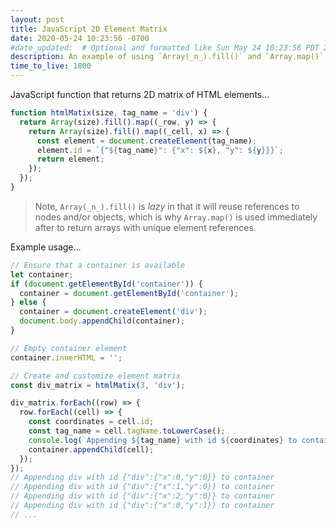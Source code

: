 ```yaml
---
layout: post
title: JavaScript 2D Element Matrix
date: 2020-05-24 10:23:56 -0700
#date_updated:  # Optional and formatted like Sun May 24 10:23:56 PDT 2020 above
description: An example of using `Array(_n_).fill()` and `Array.map()`
time_to_live: 1800
---
```




JavaScript function that returns 2D matrix of HTML elements...


```javascript
function htmlMatix(size, tag_name = 'div') {
  return Array(size).fill().map((_row, y) => {
    return Array(size).fill().map((_cell, x) => {
      const element = document.createElement(tag_name);
      element.id = `{"${tag_name}": {"x": ${x}, "y": ${y}}}`;
      return element;
    });
  });
}
```


> Note, `Array(_n_).fill()` is _lazy_ in that it will reuse references to nodes and/or objects, which is why `Array.map()` is used immediately after to return arrays with unique element references.


Example usage...


```javascript
// Ensure that a container is available
let container;
if (document.getElementById('container')) {
  container = document.getElementById('container');
} else {
  container = document.createElement('div');
  document.body.appendChild(container);
}

// Empty container element
container.innerHTML = '';

// Create and customize element matrix
const div_matrix = htmlMatix(3, 'div');

div_matrix.forEach((row) => {
  row.forEach((cell) => {
    const coordinates = cell.id;
    const tag_name = cell.tagName.toLowerCase();
    console.log(`Appending ${tag_name} with id ${coordinates} to container`);
    container.appendChild(cell);
  });
});
// Appending div with id {"div":{"x":0,"y":0}} to container
// Appending div with id {"div":{"x":1,"y":0}} to container
// Appending div with id {"div":{"x":2,"y":0}} to container
// Appending div with id {"div":{"x":0,"y":1}} to container
// ...
```
